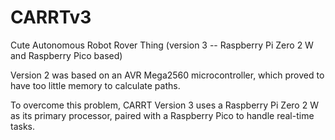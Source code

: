 # CARRTv3
Cute Autonomous Robot Rover Thing (version 3 -- Raspberry Pi Zero 2 W and Raspberry Pico based)

Version 2 was based on an AVR Mega2560 microcontroller, which proved to have too little memory to calculate paths.

To overcome this problem, CARRT Version 3 uses a Raspberry Pi Zero 2 W as its primary processor, paired with a Raspberry Pico to handle real-time tasks.

